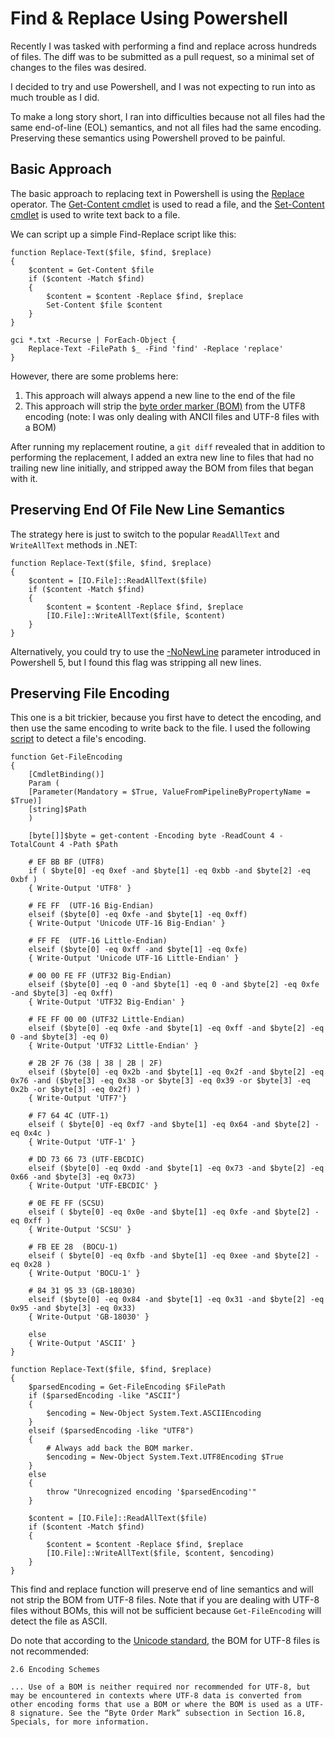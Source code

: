 <h1>Find & Replace Using Powershell</h1>

Recently I was tasked with performing a find and replace across hundreds of files. The diff was to be submitted as a pull request, so a minimal set of changes to the files was desired.

I decided to try and use Powershell, and I was not expecting to run into as much trouble as I did.
 
To make a long story short, I ran into difficulties because not all files had the same end-of-line (EOL) semantics, and not all files had the same encoding. Preserving these semantics using Powershell proved to be painful.

<h2>Basic Approach</h2>

The basic approach to replacing text in Powershell is using the [Replace](https://blogs.technet.microsoft.com/heyscriptingguy/2011/03/21/use-powershell-to-replace-text-in-strings/) operator. The [Get-Content cmdlet](https://msdn.microsoft.com/en-us/powershell/reference/5.0/microsoft.powershell.management/get-content) is used to read a file, and the [Set-Content cmdlet](https://msdn.microsoft.com/en-us/powershell/reference/5.1/microsoft.powershell.management/set-content) is used to write text back to a file.

We can script up a simple Find-Replace script like this:

```
function Replace-Text($file, $find, $replace)
{
    $content = Get-Content $file
    if ($content -Match $find)
    {
        $content = $content -Replace $find, $replace
        Set-Content $file $content 
    }
}

gci *.txt -Recurse | ForEach-Object { 
    Replace-Text -FilePath $_ -Find 'find' -Replace 'replace' 
}
```

However, there are some problems here:
1) This approach will always append a new line to the end of the file
2) This approach will strip the [byte order marker (BOM)](https://en.wikipedia.org/wiki/Byte_order_mark) from the UTF8 encoding (note: I was only dealing with ANCII files and UTF-8 files with a BOM)

After running my replacement routine, a ```git diff``` revealed that in addition to performing the replacement, I added an extra new  line to files that had no trailing new line initially, and stripped away the BOM from files that began with it.

<h2>Preserving End Of File New Line Semantics</h2>

The strategy here is just to switch to the popular ```ReadAllText``` and ```WriteAllText``` methods in .NET:

```
function Replace-Text($file, $find, $replace)
{
    $content = [IO.File]::ReadAllText($file)
    if ($content -Match $find)
    {
        $content = $content -Replace $find, $replace
        [IO.File]::WriteAllText($file, $content)
    }
}
```

Alternatively, you could try to use the [-NoNewLine](https://blogs.technet.microsoft.com/heyscriptingguy/2015/08/07/the-powershell-5-nonewline-parameter/) parameter introduced in Powershell 5, but I found this flag was stripping all new lines.

<h2>Preserving File Encoding</h2>

This one is a bit trickier, because you first have to detect the encoding, and then use the same encoding to write back to the file. I used the following [script](https://gist.github.com/jpoehls/2406504) to detect a file's encoding.

```
function Get-FileEncoding
{
    [CmdletBinding()] 
    Param (
    [Parameter(Mandatory = $True, ValueFromPipelineByPropertyName = $True)] 
    [string]$Path
    )

    [byte[]]$byte = get-content -Encoding byte -ReadCount 4 -TotalCount 4 -Path $Path

    # EF BB BF (UTF8)
    if ( $byte[0] -eq 0xef -and $byte[1] -eq 0xbb -and $byte[2] -eq 0xbf )
    { Write-Output 'UTF8' }

    # FE FF  (UTF-16 Big-Endian)
    elseif ($byte[0] -eq 0xfe -and $byte[1] -eq 0xff)
    { Write-Output 'Unicode UTF-16 Big-Endian' }

    # FF FE  (UTF-16 Little-Endian)
    elseif ($byte[0] -eq 0xff -and $byte[1] -eq 0xfe)
    { Write-Output 'Unicode UTF-16 Little-Endian' }

    # 00 00 FE FF (UTF32 Big-Endian)
    elseif ($byte[0] -eq 0 -and $byte[1] -eq 0 -and $byte[2] -eq 0xfe -and $byte[3] -eq 0xff)
    { Write-Output 'UTF32 Big-Endian' }

    # FE FF 00 00 (UTF32 Little-Endian)
    elseif ($byte[0] -eq 0xfe -and $byte[1] -eq 0xff -and $byte[2] -eq 0 -and $byte[3] -eq 0)
    { Write-Output 'UTF32 Little-Endian' }

    # 2B 2F 76 (38 | 38 | 2B | 2F)
    elseif ($byte[0] -eq 0x2b -and $byte[1] -eq 0x2f -and $byte[2] -eq 0x76 -and ($byte[3] -eq 0x38 -or $byte[3] -eq 0x39 -or $byte[3] -eq 0x2b -or $byte[3] -eq 0x2f) )
    { Write-Output 'UTF7'}

    # F7 64 4C (UTF-1)
    elseif ( $byte[0] -eq 0xf7 -and $byte[1] -eq 0x64 -and $byte[2] -eq 0x4c )
    { Write-Output 'UTF-1' }

    # DD 73 66 73 (UTF-EBCDIC)
    elseif ($byte[0] -eq 0xdd -and $byte[1] -eq 0x73 -and $byte[2] -eq 0x66 -and $byte[3] -eq 0x73)
    { Write-Output 'UTF-EBCDIC' }

    # 0E FE FF (SCSU)
    elseif ( $byte[0] -eq 0x0e -and $byte[1] -eq 0xfe -and $byte[2] -eq 0xff )
    { Write-Output 'SCSU' }

    # FB EE 28  (BOCU-1)
    elseif ( $byte[0] -eq 0xfb -and $byte[1] -eq 0xee -and $byte[2] -eq 0x28 )
    { Write-Output 'BOCU-1' }

    # 84 31 95 33 (GB-18030)
    elseif ($byte[0] -eq 0x84 -and $byte[1] -eq 0x31 -and $byte[2] -eq 0x95 -and $byte[3] -eq 0x33)
    { Write-Output 'GB-18030' }

    else
    { Write-Output 'ASCII' }
}

function Replace-Text($file, $find, $replace)
{
    $parsedEncoding = Get-FileEncoding $FilePath
    if ($parsedEncoding -like "ASCII")
    {
        $encoding = New-Object System.Text.ASCIIEncoding
    }
    elseif ($parsedEncoding -like "UTF8")
    {
        # Always add back the BOM marker.
        $encoding = New-Object System.Text.UTF8Encoding $True
    }
    else
    {
        throw "Unrecognized encoding '$parsedEncoding'"
    }
    
    $content = [IO.File]::ReadAllText($file)
    if ($content -Match $find)
    {
        $content = $content -Replace $find, $replace
        [IO.File]::WriteAllText($file, $content, $encoding)
    }
}
```

This find and replace function will preserve end of line semantics and will not strip the BOM from UTF-8 files. Note that if you are dealing with UTF-8 files without BOMs, this will not be sufficient because ```Get-FileEncoding``` will detect the file as ASCII.

Do note that according to the [Unicode standard](http://www.unicode.org/versions/Unicode5.0.0/ch02.pdf), the BOM for UTF-8 files is not recommended:

```
2.6 Encoding Schemes

... Use of a BOM is neither required nor recommended for UTF-8, but may be encountered in contexts where UTF-8 data is converted from other encoding forms that use a BOM or where the BOM is used as a UTF-8 signature. See the “Byte Order Mark” subsection in Section 16.8, Specials, for more information.
```
